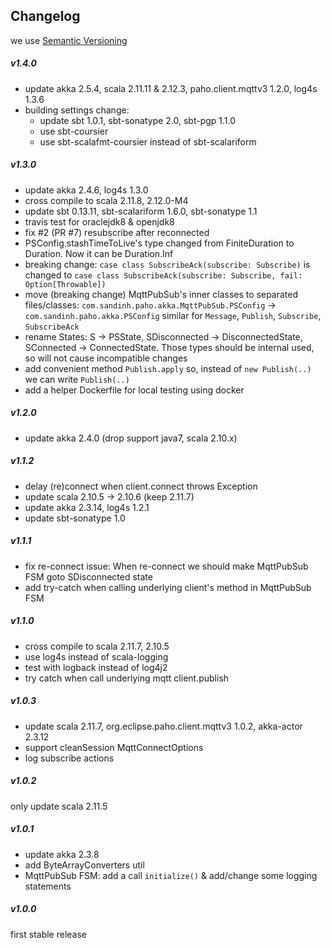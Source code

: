 ## Changelog
we use [Semantic Versioning](http://semver.org/)

##### v1.4.0
+ update akka 2.5.4, scala 2.11.11 & 2.12.3, paho.client.mqttv3 1.2.0, log4s 1.3.6
+ building settings change:
  - update sbt 1.0.1, sbt-sonatype 2.0, sbt-pgp 1.1.0
  - use sbt-coursier
  - use sbt-scalafmt-coursier instead of sbt-scalariform

##### v1.3.0
+ update akka 2.4.6, log4s 1.3.0
+ cross compile to scala 2.11.8, 2.12.0-M4
+ update sbt 0.13.11, sbt-scalariform 1.6.0, sbt-sonatype 1.1
+ travis test for oraclejdk8 & openjdk8
+ fix #2 (PR #7) resubscribe after reconnected
+ PSConfig.stashTimeToLive's type changed from FiniteDuration to Duration. Now it can be Duration.Inf
+ breaking change: `case class SubscribeAck(subscribe: Subscribe)` is changed to
 `case class SubscribeAck(subscribe: Subscribe, fail: Option[Throwable])`
+ move (breaking change) MqttPubSub's inner classes to separated files/classes:
  `com.sandinh.paho.akka.MqttPubSub.PSConfig` -> `com.sandinh.paho.akka.PSConfig`
  similar for `Message`, `Publish`, `Subscribe`, `SubscribeAck`
+ rename States: S -> PSState, SDisconnected -> DisconnectedState, SConnected -> ConnectedState.
  Those types should be internal used, so will not cause incompatible changes
+ add convenient method `Publish.apply` so, instead of `new Publish(..)` we can write `Publish(..)`
+ add a helper Dockerfile for local testing using docker

##### v1.2.0
+ update akka 2.4.0 (drop support java7, scala 2.10.x)

##### v1.1.2
+ delay (re)connect when client.connect throws Exception 
+ update scala 2.10.5 -> 2.10.6 (keep 2.11.7)
+ update akka 2.3.14, log4s 1.2.1
+ update sbt-sonatype 1.0

##### v1.1.1
+ fix re-connect issue: When re-connect we should make MqttPubSub FSM goto SDisconnected state
+ add try-catch when calling underlying client's method in MqttPubSub FSM

##### v1.1.0
+ cross compile to scala 2.11.7, 2.10.5
+ use log4s instead of scala-logging
+ test with logback instead of log4j2
+ try catch when call underlying mqtt client.publish

##### v1.0.3
+ update scala 2.11.7, org.eclipse.paho.client.mqttv3 1.0.2, akka-actor 2.3.12
+ support cleanSession MqttConnectOptions
+ log subscribe actions

##### v1.0.2
only update scala 2.11.5

##### v1.0.1
+ update akka 2.3.8
+ add ByteArrayConverters util
+ MqttPubSub FSM: add a call `initialize()` & add/change some logging statements

##### v1.0.0
first stable release
